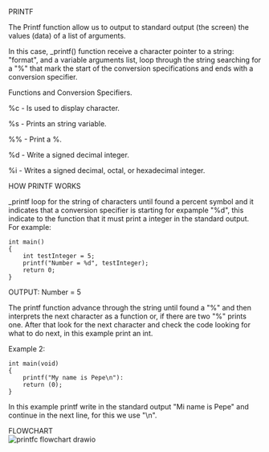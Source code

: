 PRINTF

The Printf function allow us to output to standard output (the screen) the values (data) of a list of arguments.

In this case, _printf() function receive a character pointer to a string: "format", and a variable arguments list, loop through the string searching for a "%" that mark the start of the conversion specifications and ends with a conversion specifier.

Functions and Conversion Specifiers.

%c - Is used to display character.

%s - Prints an string variable.

%% - Print a %.

%d - Write a signed decimal integer.

%i - Writes a signed decimal, octal, or hexadecimal integer.

HOW PRINTF WORKS

_printf loop for the string of characters until found a percent symbol and it indicates that a conversion specifier is starting for expample "%d", this indicate to the function that it must print a integer in the standard output.
For example:

	int main()
	{
		int testInteger = 5;
		printf("Number = %d", testInteger);
		return 0;
	}
OUTPUT:
		Number = 5

The printf function advance through the string until found a "%" and then interprets the next character as a function or, if there are two "%" prints one. After that look for the next character and check the code looking for what to do next, in this example print an int.

Example 2:

	int main(void)
	{
		printf("My name is Pepe\n"):
		return (0);
	}
In this example printf write in the standard output "Mi name is Pepe" and continue in the next line, for this we use "\n".

FLOWCHART	
![printfc flowchart drawio](https://user-images.githubusercontent.com/86613539/178302067-7711f512-b051-4d16-8468-37e2f8f34e5a.png)
